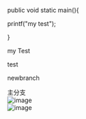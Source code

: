 public void static main(){

printf("my test");

}

my Test

test

newbranch


主分支</br>
![image](https://github.com/EdwardSituwende/MyTestEdward/blob/master/MyImage/1.jpg)
</br>
![image](https://ss1.bdstatic.com/70cFvXSh_Q1YnxGkpoWK1HF6hhy/it/u=1465030246,778302225&fm=116&gp=0.jpg)



